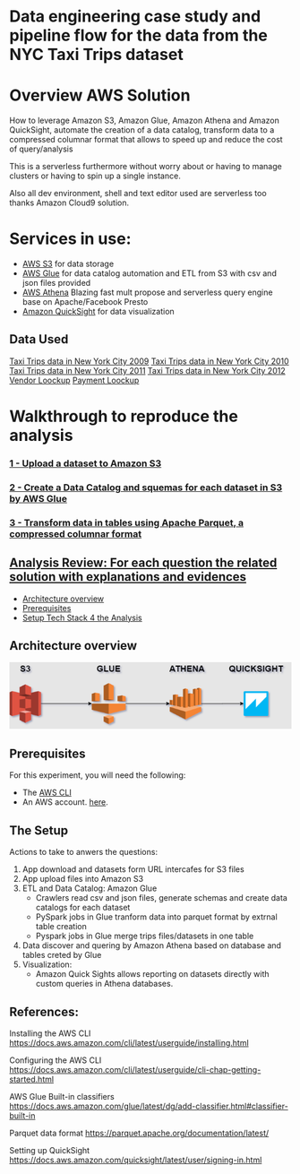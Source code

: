 # Data engineering case study and pipeline flow for the data from the NYC Taxi Trips dataset

# Overview AWS Solution
How to leverage Amazon S3, Amazon Glue, Amazon Athena and Amazon QuickSight, automate the creation of a data catalog, 
transform data to a compressed columnar format that allows to speed up and reduce the cost of query/analysis

This is a serverless furthermore without worry about or having to manage clusters or having to spin up a single instance.

Also all dev environment, shell and text editor used are serverless too thanks Amazon Cloud9 solution.

# Services in use:

- [AWS S3](https://aws.amazon.com/s3/) for data storage
- [AWS Glue](https://aws.amazon.com/pt/glue/) for data catalog automation and ETL from S3 with csv and json files provided
- [AWS Athena](https://aws.amazon.com/pt/athena/) Blazing fast mult propose and serverless query engine base on Apache/Facebook Presto
- [Amazon QuickSight](https://aws.amazon.com/quicksight/) for data visualization


## Data Used

[Taxi Trips data in New York City 2009](https://s3.amazonaws.com/data-sprints-eng-test/data-sample_data-nyctaxi-trips-2009-json_corrigido.json) 
[Taxi Trips data in New York City 2010](https://s3.amazonaws.com/data-sprints-eng-test/data-sample_data-nyctaxi-trips-2010-json_corrigido.json)
[Taxi Trips data in New York City 2011](https://s3.amazonaws.com/data-sprints-eng-test/data-sample_data-nyctaxi-trips-2011-json_corrigido.json)
[Taxi Trips data in New York City 2012](https://s3.amazonaws.com/data-sprints-eng-test/data-sample_data-nyctaxi-trips-2012-json_corrigido.json) 
[Vendor Loockup](https://s3.amazonaws.com/data-sprints-eng-test/data-sample_data-nyctaxi-trips-2012-json_corrigido.json) 
[Payment Loockup](https://s3.amazonaws.com/data-sprints-eng-test/data-sample_data-nyctaxi-trips-2012-json_corrigido.json) 


# Walkthrough to reproduce the analysis

### [1 - Upload a dataset to Amazon S3](step-one.md)
### [2 - Create a Data Catalog and squemas for each dataset in S3 by AWS Glue](step-two.md)
### [3 - Transform data in tables using Apache Parquet, a compressed columnar format](step-three.md)

## [Analysis Review: For each question the related solution with explanations and evidences](analysis.html)

- [Architecture overview](#architecture-overview)
- [Prerequisites](#prerequisites)
- [Setup Tech Stack 4 the Analysis](#the-setup)

## Architecture overview

![Architecture](screenshots/arch.png)

## Prerequisites

For this experiment, you will need the following:

- The [AWS CLI](https://docs.aws.amazon.com/cli/latest/userguide/cli-chap-install.html)
- An AWS account. [here](https://portal.aws.amazon.com/billing/signup/iam).

## The Setup 

Actions to take to anwers the questions:

1. App download and datasets form URL intercafes for S3 files
2. App upload files into Amazon S3
3. ETL and Data Catalog: Amazon Glue 
    - Crawlers read csv and json files, generate schemas and create data catalogs for each dataset
    - PySpark jobs in Glue tranform data into parquet format by extrnal table creation 
    - Pyspark jobs in Glue merge trips files/datasets in one table
4. Data discover and quering by Amazon Athena based on database and tables creted by Glue  
5. Visualization:
    - Amazon Quick Sights allows reporting on datasets directly with custom queries in Athena databases.


## References:
Installing the AWS CLI
https://docs.aws.amazon.com/cli/latest/userguide/installing.html

Configuring the AWS CLI
https://docs.aws.amazon.com/cli/latest/userguide/cli-chap-getting-started.html

AWS Glue Built-in classifiers
https://docs.aws.amazon.com/glue/latest/dg/add-classifier.html#classifier-built-in

Parquet data format
https://parquet.apache.org/documentation/latest/

Setting up QuickSight
https://docs.aws.amazon.com/quicksight/latest/user/signing-in.html
